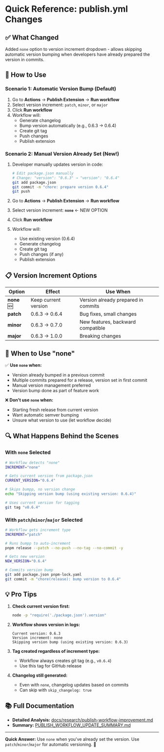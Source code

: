 # Quick Reference: publish.yml Changes

## ✅ What Changed

Added `none` option to version increment dropdown - allows skipping automatic version bumping when developers have already prepared the version in commits.

## 🚀 How to Use

### Scenario 1: Automatic Version Bump (Default)

1. Go to **Actions** → **Publish Extension** → **Run workflow**
2. Select version increment: `patch`, `minor`, or `major`
3. Click **Run workflow**
4. Workflow will:
   - Generate changelog
   - Bump version automatically (e.g., 0.6.3 → 0.6.4)
   - Create git tag
   - Push changes
   - Publish extension

### Scenario 2: Manual Version Already Set (New!)

1. Developer manually updates version in code:

   ```bash
   # Edit package.json manually
   # Change: "version": "0.6.3" → "version": "0.6.4"
   git add package.json
   git commit -m "chore: prepare version 0.6.4"
   git push
   ```

2. Go to **Actions** → **Publish Extension** → **Run workflow**
3. Select version increment: **`none`** ← NEW OPTION
4. Click **Run workflow**
5. Workflow will:
   - Use existing version (0.6.4)
   - Generate changelog
   - Create git tag
   - Push changes (if any)
   - Publish extension

## 📋 Version Increment Options

| Option      | Effect               | Use When                            |
| ----------- | -------------------- | ----------------------------------- |
| **none** 🆕 | Keep current version | Version already prepared in commits |
| **patch**   | 0.6.3 → 0.6.4        | Bug fixes, small changes            |
| **minor**   | 0.6.3 → 0.7.0        | New features, backward compatible   |
| **major**   | 0.6.3 → 1.0.0        | Breaking changes                    |

## 🎯 When to Use "none"

✅ **Use `none` when:**

- Version already bumped in a previous commit
- Multiple commits prepared for a release, version set in first commit
- Manual version management preferred
- Version bump done as part of feature work

❌ **Don't use `none` when:**

- Starting fresh release from current version
- Want automatic semver bumping
- Unsure what version to use (let workflow decide)

## 🔍 What Happens Behind the Scenes

### With `none` Selected

```bash
# Workflow detects "none"
INCREMENT="none"

# Gets current version from package.json
CURRENT_VERSION="0.6.4"

# Skips bumpp, no version change
echo "Skipping version bump (using existing version: 0.6.4)"

# Uses current version for tagging
git tag "v0.6.4"
```

### With `patch`/`minor`/`major` Selected

```bash
# Workflow gets increment type
INCREMENT="patch"

# Runs bumpp to auto-increment
pnpm release --patch --no-push --no-tag --no-commit -y

# Gets new version
NEW_VERSION="0.6.4"

# Commits version bump
git add package.json pnpm-lock.yaml
git commit -m "chore(release): bump version to 0.6.4"
```

## 💡 Pro Tips

1. **Check current version first:**

   ```bash
   node -p "require('./package.json').version"
   ```

2. **Workflow shows version in logs:**

   ```
   Current version: 0.6.3
   Version increment: none
   Skipping version bump (using existing version: 0.6.3)
   ```

3. **Tag created regardless of increment type:**
   - Workflow always creates git tag (e.g., `v0.6.4`)
   - Use this tag for GitHub release

4. **Changelog still generated:**
   - Even with `none`, changelog updates based on commits
   - Can skip with `skip_changelog: true`

## 📚 Full Documentation

- **Detailed Analysis:** [docs/research/publish-workflow-improvement.md](docs/research/publish-workflow-improvement.md)
- **Summary:** [PUBLISH_WORKFLOW_UPDATE_SUMMARY.md](PUBLISH_WORKFLOW_UPDATE_SUMMARY.md)

---

**Quick Answer:** Use `none` when you've already set the version. Use `patch`/`minor`/`major` for automatic versioning. 🎉
